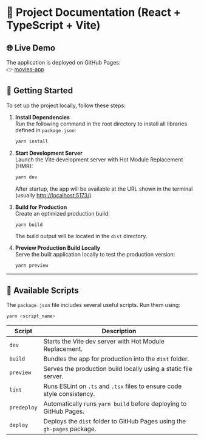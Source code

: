 # 📘 Project Documentation (React + TypeScript + Vite)

## 🌐 Live Demo

The application is deployed on GitHub Pages:  
👉 [movies-app](https://alexandermezhenskyi.github.io/movies-app)

## 🚀 Getting Started

To set up the project locally, follow these steps:

1. **Install Dependencies**  
   Run the following command in the root directory to install all libraries defined in `package.json`:
   ```bash
   yarn install
   ```

2. **Start Development Server**  
   Launch the Vite development server with Hot Module Replacement (HMR):
   ```bash
   yarn dev
   ```
   After startup, the app will be available at the URL shown in the terminal (usually [http://localhost:5173/](http://localhost:5173/)).

3. **Build for Production**  
   Create an optimized production build:
   ```bash
   yarn build
   ```
   The build output will be located in the `dist` directory.

4. **Preview Production Build Locally**  
   Serve the built application locally to test the production version:
   ```bash
   yarn preview
   ```

---

## 🧩 Available Scripts

The `package.json` file includes several useful scripts. Run them using:

```bash
yarn <script_name>
```

| Script        | Description                                                             |
|---------------|-------------------------------------------------------------------------|
| `dev`         | Starts the Vite dev server with Hot Module Replacement.                 |
| `build`       | Bundles the app for production into the `dist` folder.                  |
| `preview`     | Serves the production build locally using a static file server.         |
| `lint`        | Runs ESLint on `.ts` and `.tsx` files to ensure code style consistency. |
| `predeploy`   | Automatically runs `yarn build` before deploying to GitHub Pages.       |
| `deploy`      | Deploys the `dist` folder to GitHub Pages using the `gh-pages` package. |

